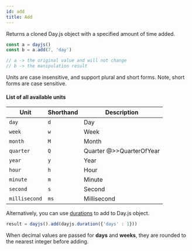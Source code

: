 ```yaml
---
id: add
title: Add
---
```


Returns a cloned Day.js object with a specified amount of time added.

```js
const a = dayjs()
const b = a.add(7, 'day')

// a -> the original value and will not change
// b -> the manipulation result
```

Units are case insensitive, and support plural and short forms. Note, short forms are case sensitive.

#### List of all available units

| Unit          | Shorthand | Description                              |
| ------------- | --------- | ---------------------------------------- |
| `day`         | `d`       | Day                                      |
| `week`        | `w`       | Week                                     |
| `month`       | `M`       | Month                                    |
| `quarter`     | `Q`       | Quarter @>>QuarterOfYear                 |
| `year`        | `y`       | Year                                     |
| `hour`        | `h`       | Hour                                     |
| `minute`      | `m`       | Minute                                   |
| `second`      | `s`       | Second                                   |
| `millisecond` | `ms`      | Millisecond                              |

Alternatively, you can use [durations](../durations/durations) to add to Day.js object.

```js
result = dayjs().add(dayjs.duration({'days' : 1}))
```

When decimal values are passed for **days** and **weeks**, they are rounded to the nearest integer before adding.
